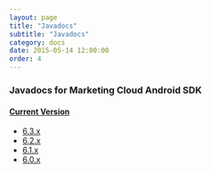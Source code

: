 ```yaml
---
layout: page
title: "Javadocs"
subtitle: "Javadocs"
category: docs
date: 2015-05-14 12:00:00
order: 4
---
```

### Javadocs for Marketing Cloud Android SDK

#### [Current Version]({{site.baseurl}}/javadocs/{{site.currentMajorMinor}}/index.html)

* [6.3.x]({{site.baseurl}}/javadocs/6.3/index.html)
* [6.2.x]({{site.baseurl}}/javadocs/6.2/index.html)
* [6.1.x]({{site.baseurl}}/javadocs/6.1/index.html)
* [6.0.x]({{site.baseurl}}/javadocs/6.0/index.html)
